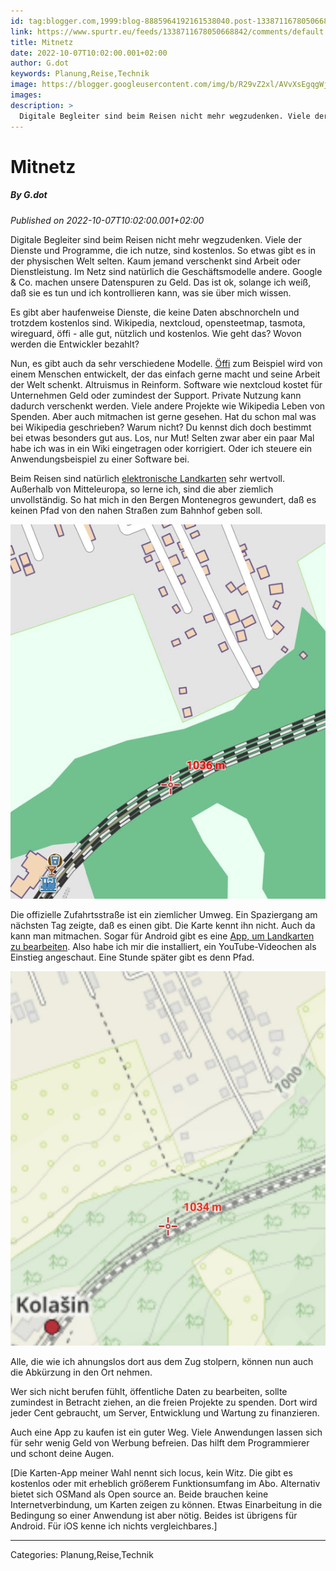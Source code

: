 ```yaml
---
id: tag:blogger.com,1999:blog-8885964192161538040.post-1338711678050668842
link: https://www.spurtr.eu/feeds/1338711678050668842/comments/default
title: Mitnetz
date: 2022-10-07T10:02:00.001+02:00
author: G.dot
keywords: Planung,Reise,Technik
image: https://blogger.googleusercontent.com/img/b/R29vZ2xl/AVvXsEgqgWjMq0HClSEKVj7jlGVdckTuub5L3lu5CHMW6QA9Mm9CALMGJ2Oonk4rj7GmeJRWE4H2BlpjfqEa09jcnx_jA-f5rqRDgyEPFSm4m3x-DEbGQSw9l6G2UhIy0epH1eOa6CQsBtQt1LQ/s72-w538-h640-c/1665072933982489-0.png
images: 
description: >
  Digitale Begleiter sind beim Reisen nicht mehr wegzudenken. Viele der Dienste und Programme, die ich nutze, sind kostenlos. So etwas gibt es in der physischen Welt selten. Kaum jemand verschenkt sind Arbeit oder Dienstleistung. Im Netz sind natürlich die Geschäftsmodelle andere. Google &amp; Co. machen unsere Datenspuren zu Geld. Das
---
```

# Mitnetz
##### By G.dot
_Published on 2022-10-07T10:02:00.001+02:00_

Digitale Begleiter sind beim Reisen nicht mehr wegzudenken. Viele der Dienste und Programme, die ich nutze, sind kostenlos. So etwas gibt es in der physischen Welt selten. Kaum jemand verschenkt sind Arbeit oder Dienstleistung. Im Netz sind natürlich die Geschäftsmodelle andere. Google & Co. machen unsere Datenspuren zu Geld. Das ist ok, solange ich weiß, daß sie es tun und ich kontrollieren kann, was sie über mich wissen.

Es gibt aber haufenweise Dienste, die keine Daten abschnorcheln und trotzdem kostenlos sind. Wikipedia, nextcloud, opensteetmap, tasmota, wireguard, öffi - alle gut, nützlich und kostenlos. Wie geht das? Wovon werden die Entwickler bezahlt? 

Nun, es gibt auch da sehr verschiedene Modelle. [Öffi](https://taz.de/App-Programmierer-Andreas-Schildbach/!5030971/) zum Beispiel wird von einem Menschen entwickelt, der das einfach gerne macht und seine Arbeit der Welt schenkt. Altruismus in Reinform. Software wie nextcloud kostet für Unternehmen Geld oder zumindest der Support. Private Nutzung kann dadurch verschenkt werden. Viele andere Projekte wie Wikipedia Leben von Spenden. Aber auch mitmachen ist gerne gesehen. Hat du schon mal was bei Wikipedia geschrieben? Warum nicht? Du kennst dich doch bestimmt bei etwas besonders gut aus. Los, nur Mut! Selten zwar aber ein paar Mal habe ich was in ein Wiki eingetragen oder korrigiert. Oder ich steuere ein Anwendungsbeispiel zu einer Software bei.

Beim Reisen sind natürlich [elektronische Landkarten](https://www.openandromaps.org/) sehr wertvoll. Außerhalb von Mitteleuropa, so lerne ich, sind die aber ziemlich unvollständig. So hat mich in den Bergen Montenegros gewundert, daß es keinen Pfad von den nahen Straßen zum Bahnhof geben soll.

  

[![](pics/1665072933982489-0.png)](pics/1665072933982489-0.png)

  

Die offizielle Zufahrtsstraße ist ein ziemlicher Umweg. Ein Spaziergang am nächsten Tag zeigte, daß es einen gibt. Die Karte kennt ihn nicht. Auch da kann man mitmachen. Sogar für Android gibt es eine [App, um Landkarten zu bearbeiten](https://vespucci.io/). Also habe ich mir die installiert, ein YouTube-Videochen als Einstieg angeschaut. Eine Stunde später gibt es denn Pfad.

  

[![](pics/1665072931413458-1.png)](pics/1665072931413458-1.png)

  

Alle, die wie ich ahnungslos dort aus dem Zug stolpern, können nun auch die Abkürzung in den Ort nehmen.

Wer sich nicht berufen fühlt, öffentliche Daten zu bearbeiten, sollte zumindest in Betracht ziehen, an die freien Projekte zu spenden. Dort wird jeder Cent gebraucht, um Server, Entwicklung und Wartung zu finanzieren.

Auch eine App zu kaufen ist ein guter Weg. Viele Anwendungen lassen sich für sehr wenig Geld von Werbung befreien. Das hilft dem Programmierer und schont deine Augen.

  

\[Die Karten-App meiner Wahl nennt sich locus, kein Witz. Die gibt es kostenlos oder mit erheblich größerem Funktionsumfang im Abo. Alternativ bietet sich OSMand als Open source an. Beide brauchen keine Internetverbindung, um Karten zeigen zu können. Etwas Einarbeitung in die Bedingung so einer Anwendung ist aber nötig. Beides ist übrigens für Android. Für iOS kenne ich nichts vergleichbares.\]

---
Categories: Planung,Reise,Technik